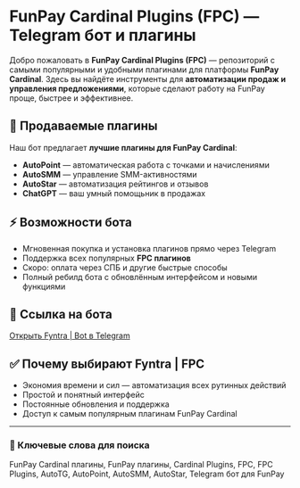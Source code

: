 # FunPay Cardinal Plugins (FPC) — Telegram бот и плагины

Добро пожаловать в **FunPay Cardinal Plugins (FPC)** — репозиторий с самыми популярными и удобными плагинами для платформы **FunPay Cardinal**. Здесь вы найдёте инструменты для **автоматизации продаж и управления предложениями**, которые сделают работу на FunPay проще, быстрее и эффективнее.  

## 🚀 Продаваемые плагины

Наш бот предлагает **лучшие плагины для FunPay Cardinal**:  

- **AutoPoint** — автоматическая работа с точками и начислениями  
- **AutoSMM** — управление SMM-активностями  
- **AutoStar** — автоматизация рейтингов и отзывов
- **ChatGPT** — ваш умный помощьник в продажах  

## ⚡ Возможности бота

- Мгновенная покупка и установка плагинов прямо через Telegram  
- Поддержка всех популярных **FPC плагинов**  
- Скоро: оплата через СПБ и другие быстрые способы  
- Полный ребилд бота с обновлённым интерфейсом и новыми функциями  

## 🔗 Ссылка на бота

[Открыть Fyntra | Bot в Telegram](https://t.me/Fyntra_bot)

## ✅ Почему выбирают Fyntra | FPC

- Экономия времени и сил — автоматизация всех рутинных действий  
- Простой и понятный интерфейс  
- Постоянные обновления и поддержка  
- Доступ к самым популярным плагинам FunPay Cardinal  

---

### 🔑 Ключевые слова для поиска

FunPay Cardinal плагины, FunPay плагины, Cardinal Plugins, FPC, FPC Plugins, AutoTG, AutoPoint, AutoSMM, AutoStar, Telegram бот для FunPay
